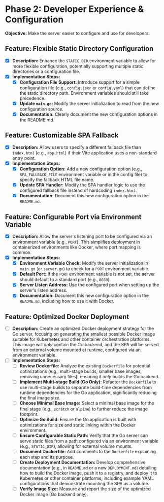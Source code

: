 # Phase 2: Developer Experience & Configuration

**Objective:** Make the server easier to configure and use for developers.

## Feature: Flexible Static Directory Configuration

- [x] **Description:** Enhance the `STATIC_DIR` environment variable to allow for more flexible configuration, potentially supporting multiple static directories or a configuration file.
- [x] **Implementation Steps:**
    - [x] **Configuration File Support:** Introduce support for a simple configuration file (e.g., `config.json` or `config.yaml`) that can define the static directory path. Environment variables should still take precedence.
    - [x] **Update `main.go`:** Modify the server initialization to read from the new configuration source.
    - [x] **Documentation:** Clearly document the new configuration options in the README.md.

## Feature: Customizable SPA Fallback

- [x] **Description:** Allow users to specify a different fallback file than `index.html` (e.g., `app.html`) if their Vite application uses a non-standard entry point.
- [x] **Implementation Steps:**
    - [x] **Configuration Option:** Add a new configuration option (e.g., `SPA_FALLBACK_FILE` environment variable or in the config file) to specify the fallback HTML file name.
    - [x] **Update SPA Handler:** Modify the SPA handler logic to use the configured fallback file instead of hardcoding `index.html`.
    - [x] **Documentation:** Document this new configuration option in the `README.md`.

## Feature: Configurable Port via Environment Variable

- [x] **Description:** Allow the server's listening port to be configured via an environment variable (e.g., `PORT`). This simplifies deployment in containerized environments like Docker, where port mapping is common.
- [x] **Implementation Steps:**
    - [x] **Environment Variable Check:** Modify the server initialization in `main.go` (or `server.go`) to check for a `PORT` environment variable.
    - [x] **Default Port:** If the `PORT` environment variable is not set, the server should default to a standard port (e.g., `8080`).
    - [x] **Server Listen Address:** Use the configured port when setting up the server's listen address.
    - [x] **Documentation:** Document this new configuration option in the `README.md`, including how to use it with Docker.

## Feature: Optimized Docker Deployment

- [ ] **Description:** Create an optimized Docker deployment strategy for the Go server, focusing on generating the smallest possible Docker image suitable for Kubernetes and other container orchestration platforms. This image will *only* contain the Go backend, and the SPA will be served from an external volume mounted at runtime, configured via an environment variable.
- [ ] **Implementation Steps:**
    - [ ] **Review Dockerfile:** Analyze the existing `Dockerfile` for potential optimizations (e.g., multi-stage builds, smaller base images, removing unnecessary files), ensuring it *only* builds the Go backend.
    - [ ] **Implement Multi-stage Build (Go Only):** Refactor the `Dockerfile` to use multi-stage builds to separate build-time dependencies from runtime dependencies for the Go application, significantly reducing the final image size.
    - [ ] **Choose Minimal Base Image:** Select a minimal base image for the final stage (e.g., `scratch` or `alpine`) to further reduce the image footprint.
    - [ ] **Optimize Go Build:** Ensure the Go application is built with optimizations for size and static linking within the Docker environment.
    - [ ] **Ensure Configurable Static Path:** Verify that the Go server can serve static files from a path configured via an environment variable (e.g., `STATIC_DIR`), allowing for external volume mounts.
    - [ ] **Document Dockerfile:** Add comments to the `Dockerfile` explaining each step and its purpose.
    - [ ] **Create Deployment Documentation:** Develop comprehensive documentation (e.g., in `README.md` or a new `DEPLOYMENT.md`) detailing how to build the Docker image, push it to a registry, and deploy it to Kubernetes or other container platforms, including example YAML configurations that demonstrate mounting the SPA as a volume.
    - [ ] **Verify Image Size:** Measure and report the size of the optimized Docker image (Go backend only).